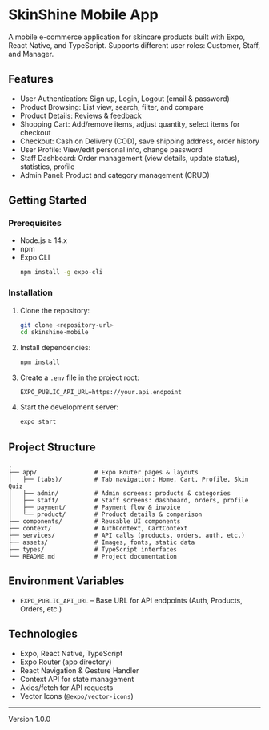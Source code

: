 # SkinShine Mobile App

A mobile e-commerce application for skincare products built with Expo, React Native, and TypeScript. Supports different user roles: Customer, Staff, and Manager.

## Features
- User Authentication: Sign up, Login, Logout (email & password)
- Product Browsing: List view, search, filter, and compare
- Product Details: Reviews & feedback
- Shopping Cart: Add/remove items, adjust quantity, select items for checkout
- Checkout: Cash on Delivery (COD), save shipping address, order history
- User Profile: View/edit personal info, change password
- Staff Dashboard: Order management (view details, update status), statistics, profile
- Admin Panel: Product and category management (CRUD)

## Getting Started

### Prerequisites
- Node.js ≥ 14.x
- npm
- Expo CLI  
  ```sh
  npm install -g expo-cli
  ```

### Installation
1. Clone the repository:  
   ```sh
   git clone <repository-url>
   cd skinshine-mobile
   ```
2. Install dependencies:  
   ```sh
   npm install
   ```
3. Create a `.env` file in the project root:  
   ```env
   EXPO_PUBLIC_API_URL=https://your.api.endpoint
   ```
4. Start the development server:  
   ```sh
   expo start
   ```

## Project Structure
```
.
├── app/                # Expo Router pages & layouts
│   ├── (tabs)/         # Tab navigation: Home, Cart, Profile, Skin Quiz
│   ├── admin/          # Admin screens: products & categories
│   ├── staff/          # Staff screens: dashboard, orders, profile
│   ├── payment/        # Payment flow & invoice
│   └── product/        # Product details & comparison
├── components/         # Reusable UI components
├── context/            # AuthContext, CartContext
├── services/           # API calls (products, orders, auth, etc.)
├── assets/             # Images, fonts, static data
├── types/              # TypeScript interfaces
└── README.md           # Project documentation
```

## Environment Variables
- `EXPO_PUBLIC_API_URL` – Base URL for API endpoints (Auth, Products, Orders, etc.)

## Technologies
- Expo, React Native, TypeScript
- Expo Router (app directory)
- React Navigation & Gesture Handler
- Context API for state management
- Axios/fetch for API requests
- Vector Icons (`@expo/vector-icons`)

---

Version 1.0.0
